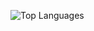 ![Top Languages](https://github-readme-stats.vercel.app/api/top-langs/?username=Rishit-Reddy&layout=compact&theme=radical)
